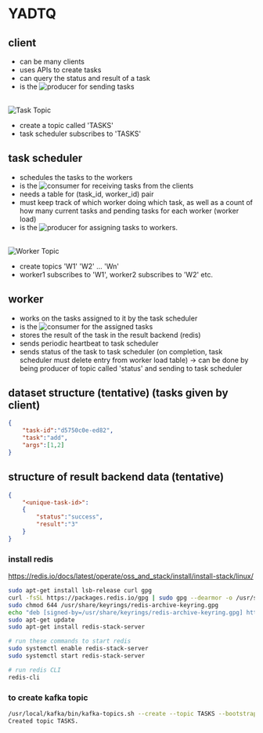 # YADTQ

## client

- can be many clients
- uses APIs to create tasks
- can query the status and result of a task
- is the ![producer](https://img.shields.io/badge/producer-green?style=flat-square&color=228b22) for sending tasks
<br> <br>

![Task Topic](https://img.shields.io/badge/task%20topic-green?style=flat-square&color=228b22)

- create a topic called 'TASKS'
- task scheduler subscribes to 'TASKS'

## task scheduler

- schedules the tasks to the workers
- is the ![consumer](https://img.shields.io/badge/consumer-green?style=flat-square&color=228b22) for receiving tasks from the clients
- needs a table for (task_id, worker_id) pair
- must keep track of which worker doing which task, as well as a count of how many current tasks and pending tasks for each worker (worker load)
- is the ![producer](https://img.shields.io/badge/producer-orange?style=flat-square&color=f25e35) for assigning tasks to workers.
<br> <br>


![Worker Topic](https://img.shields.io/badge/worker%20topic-orange?style=flat-square&color=f25e35)

- create topics 'W1' 'W2' … 'Wn'
- worker1 subscribes to 'W1', worker2 subscribes to 'W2' etc.

## worker

- works on the tasks assigned to it by the task scheduler
- is the ![consumer](https://img.shields.io/badge/consumer-orange?style=flat-square&color=f25e35) for the assigned tasks
- stores the result of the task in the result backend (redis)
- sends periodic heartbeat to task scheduler
- sends status of the task to task scheduler (on completion, task scheduler must delete entry from worker load table) → can be done by being producer of topic called 'status' and sending to task scheduler

## dataset structure (tentative) (tasks given by client)

```json
{
	"task-id":"d5750c0e-ed82",
	"task":"add",
	"args":[1,2]
}
```

## structure of result backend data (tentative)

```json
{
	"<unique-task-id>": 
	{
		"status":"success",
		"result":"3"
	}
}
```


### install redis

https://redis.io/docs/latest/operate/oss_and_stack/install/install-stack/linux/

```bash
sudo apt-get install lsb-release curl gpg
curl -fsSL https://packages.redis.io/gpg | sudo gpg --dearmor -o /usr/share/keyrings/redis-archive-keyring.gpg
sudo chmod 644 /usr/share/keyrings/redis-archive-keyring.gpg
echo "deb [signed-by=/usr/share/keyrings/redis-archive-keyring.gpg] https://packages.redis.io/deb $(lsb_release -cs) main" | sudo tee /etc/apt/sources.list.d/redis.list
sudo apt-get update
sudo apt-get install redis-stack-server

# run these commands to start redis
sudo systemctl enable redis-stack-server
sudo systemctl start redis-stack-server

# run redis CLI
redis-cli
```
### to create kafka topic
```bash
/usr/local/kafka/bin/kafka-topics.sh --create --topic TASKS --bootstrap-server localhost:9092 --partitions 1 --replication-factor 1
Created topic TASKS.
```

